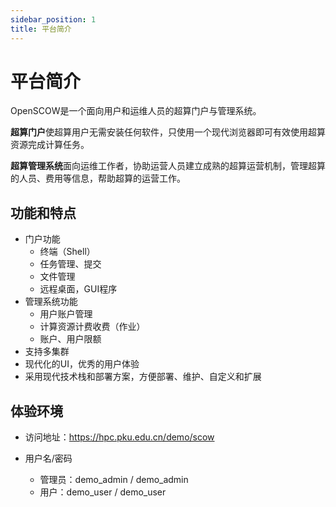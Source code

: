 ```yaml
---
sidebar_position: 1
title: 平台简介
---
```


# 平台简介

OpenSCOW是一个面向用户和运维人员的超算门户与管理系统。

**超算门户**使超算用户无需安装任何软件，只使用一个现代浏览器即可有效使用超算资源完成计算任务。

**超算管理系统**面向运维工作者，协助运营人员建立成熟的超算运营机制，管理超算的人员、费用等信息，帮助超算的运营工作。

## 功能和特点

- 门户功能
    - 终端（Shell）
    - 任务管理、提交
    - 文件管理
    - 远程桌面，GUI程序
- 管理系统功能
    - 用户账户管理
    - 计算资源计费收费（作业）
    - 账户、用户限额
- 支持多集群
- 现代化的UI，优秀的用户体验
- 采用现代技术栈和部署方案，方便部署、维护、自定义和扩展

## 体验环境
- 访问地址：https://hpc.pku.edu.cn/demo/scow

- 用户名/密码
  - 管理员：demo_admin / demo_admin
  - 用户：demo_user / demo_user


